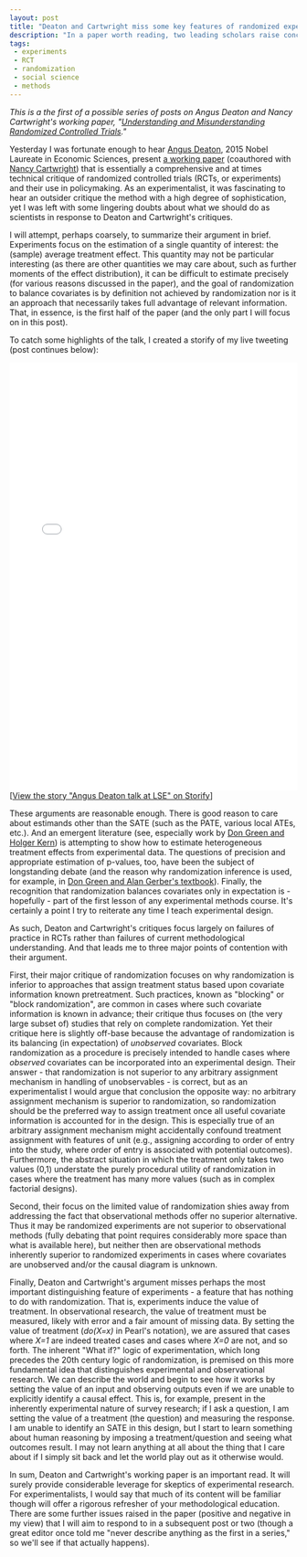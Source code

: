 ```yaml
---
layout: post
title: "Deaton and Cartwright miss some key features of randomized experiments"
description: "In a paper worth reading, two leading scholars raise concerns about randomized experimentation, but also miss some important points."
tags:
 - experiments
 - RCT
 - randomization
 - social science
 - methods
---
```


*This is a the first of a possible series of posts on Angus Deaton and Nancy Cartwright's working paper, "[Understanding and Misunderstanding Randomized Controlled Trials](http://www.nber.org/papers/w22595)."*

Yesterday I was fortunate enough to hear [Angus Deaton](https://en.wikipedia.org/wiki/Angus_Deaton), 2015 Nobel Laureate in Economic Sciences, present [a working paper](http://www.nber.org/papers/w22595) (coauthored with [Nancy Cartwright](https://community.dur.ac.uk/nancy.cartwright/)) that is essentially a comprehensive and at times technical critique of randomized controlled trials (RCTs, or experiments) and their use in policymaking. As an experimentalist, it was fascinating to hear an outsider critique the method with a high degree of sophistication, yet I was left with some lingering doubts about what we should do as scientists in response to Deaton and Cartwright's critiques. 

I will attempt, perhaps coarsely, to summarize their argument in brief. Experiments focus on the estimation of a single quantity of interest: the (sample) average treatment effect. This quantity may not be particular interesting (as there are other quantities we may care about, such as further moments of the effect distribution), it can be difficult to estimate precisely (for various reasons discussed in the paper), and the goal of randomization to balance covariates is by definition not achieved by randomization nor is it an approach that necessarily takes full advantage of relevant information. That, in essence, is the first half of the paper (and the only part I will focus on in this post).

To catch some highlights of the talk, I created a storify of my live tweeting (post continues below):

<div class="storify"><iframe src="//storify.com/thosjleeper/angus-deaton-talk-at-lse/embed?header=false&border=false" width="100%" height="750" frameborder="no" allowtransparency="true"></iframe><script src="//storify.com/thosjleeper/angus-deaton-talk-at-lse.js?header=false&border=false"></script><noscript>[<a href="//storify.com/thosjleeper/angus-deaton-talk-at-lse" target="_blank">View the story "Angus Deaton talk at LSE" on Storify</a>]</noscript></div>

These arguments are reasonable enough. There is good reason to care about estimands other than the SATE (such as the PATE, various local ATEs, etc.). And an emergent literature (see, especially work by [Don Green and Holger Kern](http://poq.oxfordjournals.org/content/76/3/491.abstract)) is attempting to show how to estimate heterogeneous treatment effects from experimental data. The questions of precision and appropriate estimation of p-values, too, have been the subject of longstanding debate (and the reason why randomization inference is used, for example, in [Don Green and Alan Gerber's textbook](http://books.wwnorton.com/books/webad.aspx?id=24003)). Finally, the recognition that randomization balances covariates only in expectation is - hopefully - part of the first lesson of any experimental methods course. It's certainly a point I try to reiterate any time I teach experimental design.

As such, Deaton and Cartwright's critiques focus largely on failures of practice in RCTs rather than failures of current methodological understanding. And that leads me to three major points of contention with their argument.

First, their major critique of randomization focuses on why randomization is inferior to approaches that assign treatment status based upon covariate information known pretreatment. Such practices, known as "blocking" or "block randomization", are common in cases where such covariate information is known in advance; their critique thus focuses on (the very large subset of) studies that rely on complete randomization. Yet their critique here is slightly off-base because the advantage of randomization is its balancing (in expectation) of *unobserved* covariates. Block randomization as a procedure is precisely intended to handle cases where *observed* covariates can be incorporated into an experimental design. Their answer - that randomization is not superior to any arbitrary assignment mechanism in handling of unobservables - is correct, but as an experimentalist I would argue that conclusion the opposite way: no arbitrary assignment mechanism is superior to randomization, so randomization should be the preferred way to assign treatment once all useful covariate information is accounted for in the design. This is especially true of an arbitrary assignment mechanism might accidentally confound treatment assignment with features of unit (e.g., assigning according to order of entry into the study, where order of entry is associated with potential outcomes). Furthermore, the abstract situation in which the treatment only takes two values (0,1) understate the purely procedural utility of randomization in cases where the treatment has many more values (such as in complex factorial designs).

Second, their focus on the limited value of randomization shies away from addressing the fact that observational methods offer no superior alternative. Thus it may be randomized experiments are not superior to observational methods (fully debating that point requires considerably more space than what is available here), but neither then are observational methods inherently superior to randomized experiments in cases where covariates are unobserved and/or the causal diagram is unknown. 

Finally, Deaton and Cartwright's argument misses perhaps the most important distinguishing feature of experiments - a feature that has nothing to do with randomization. That is, experiments induce the value of treatment. In observational research, the value of treatment must be measured, likely with error and a fair amount of missing data. By setting the value of treatment (*do(X=x)* in Pearl's notation), we are assured that cases where *X=1* are indeed treated cases and cases where *X=0* are not, and so forth. The inherent "What if?" logic of experimentation, which long precedes the 20th century logic of randomization, is premised on this more fundamental idea that distinguishes experimental and observational research. We can describe the world and begin to see how it works by setting the value of an input and observing outputs even if we are unable to explicitly identify a causal effect. This is, for example, present in the inherently experimental nature of survey research; if I ask a question, I am setting the value of a treatment (the question) and measuring the response. I am unable to identify an SATE in this design, but I start to learn something about human reasoning by imposing a treatment/question and seeing what outcomes result. I may not learn anything at all about the thing that I care about if I simply sit back and let the world play out as it otherwise would.

In sum, Deaton and Cartwright's working paper is an important read. It will surely provide considerable leverage for skeptics of experimental research. For experimentalists, I would say that much of its content will be familiar though will offer a rigorous refresher of your methodological education. There are some further issues raised in the paper (positive and negative in my view) that I will aim to respond to in a subsequent post or two (though a great editor once told me "never describe anything as the first in a series," so we'll see if that actually happens).
